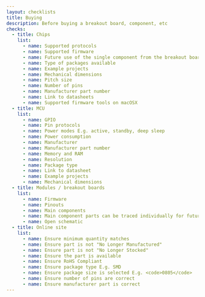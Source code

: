 ```yaml
---
layout: checklists
title: Buying
description: Before buying a breakout board, component, etc
checks:
  - title: Chips
    list:
      - name: Supported protocols
      - name: Supported firmware
      - name: Future use of the single component from the breakout board
      - name: Type of packages available
      - name: Example projects
      - name: Mechanical dimensions
      - name: Pitch size
      - name: Number of pins
      - name: Manufacturer part number
      - name: Link to datasheets
      - name: Supported firmware tools on macOSX
  - title: MCU
    list:
      - name: GPIO
      - name: Pin protocols
      - name: Power modes E.g. active, standby, deep sleep
      - name: Power consumption
      - name: Manufacturer
      - name: Manufacturer part number
      - name: Memory and RAM
      - name: Resolution
      - name: Package type
      - name: Link to datasheet
      - name: Example projects
      - name: Mechanical dimensions
  - title: Modules / breakout boards
    list:
      - name: Firmware
      - name: Pinouts
      - name: Main components
      - name: Main component parts can be traced individually for future use
      - name: Open schematic
  - title: Online site
    list:
      - name: Ensure minimum quantity matches
      - name: Ensure part is not "No Longer Manufactured"
      - name: Ensure part is not "No Longer Stocked"
      - name: Ensure the part is available
      - name: Ensure RoHS Compliant
      - name: Ensure package type E.g. SMD
      - name: Ensure package size is selected E.g. <code>0805</code>
      - name: Ensure number of pins are correct
      - name: Ensure manufacturer part is correct
---
```

